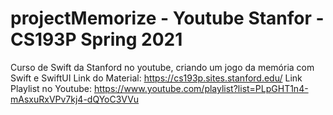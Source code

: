 # projectMemorize - Youtube Stanfor - CS193P Spring 2021
Curso de Swift da Stanford no youtube, criando um jogo da memória com Swift e SwiftUI
Link do Material: https://cs193p.sites.stanford.edu/
Link Playlist no Youtube: https://www.youtube.com/playlist?list=PLpGHT1n4-mAsxuRxVPv7kj4-dQYoC3VVu
